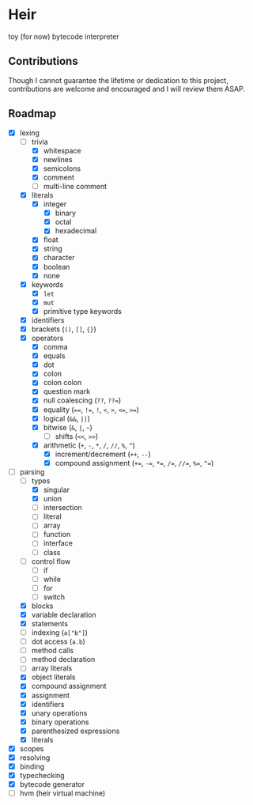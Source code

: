 # Heir
toy (for now) bytecode interpreter

## Contributions
Though I cannot guarantee the lifetime or dedication to this project, contributions are welcome and encouraged and I will review them ASAP.

## Roadmap
- [x] lexing
  - [ ] trivia
    - [x] whitespace
    - [x] newlines
    - [x] semicolons
    - [x] comment
    - [ ] multi-line comment
  - [x] literals
    - [x] integer
      - [x] binary
      - [x] octal
      - [x] hexadecimal
    - [x] float
    - [x] string
    - [x] character
    - [x] boolean
    - [x] none
  - [x] keywords
    - [x] `let`
    - [x] `mut`
    - [x] primitive type keywords
  - [x] identifiers
  - [x] brackets (`()`, `[]`, `{}`)
  - [x] operators
    - [x] comma
    - [x] equals
    - [x] dot
    - [x] colon
    - [x] colon colon
    - [x] question mark
    - [x] null coalescing (`??`, `??=`)
    - [x] equality (`==`, `!=`, `!`, `<`, `>`, `<=`, `>=`)
    - [x] logical (`&&`, `||`) 
    - [x] bitwise (`&`, `|`, `~`) 
        - [ ] shifts (`<<`, `>>`)
    - [x] arithmetic (`+`, `-`, `*`, `/`, `//`, `%`, `^`)
      - [x] increment/decrement (`++`, `--`)
      - [x] compound assignment (`+=`, `-=`, `*=`, `/=`, `//=`, `%=`, `^=`)
- [ ] parsing
    - [ ] types
        - [x] singular
        - [x] union
        - [ ] intersection
        - [ ] literal
        - [ ] array
        - [ ] function
        - [ ] interface
        - [ ] class
    - [ ] control flow
        - [ ] if 
        - [ ] while 
        - [ ] for 
        - [ ] switch
    - [x] blocks
    - [x] variable declaration
    - [x] statements
    - [ ] indexing (`a["b"]`)
    - [ ] dot access (`a.b`)
    - [ ] method calls
    - [ ] method declaration
    - [ ] array literals
    - [x] object literals
    - [x] compound assignment
    - [x] assignment
    - [x] identifiers
    - [x] unary operations
    - [x] binary operations
    - [x] parenthesized expressions
    - [x] literals
- [x] scopes
- [x] resolving
- [x] binding
- [x] typechecking
- [x] bytecode generator
- [ ] hvm (heir virtual machine)